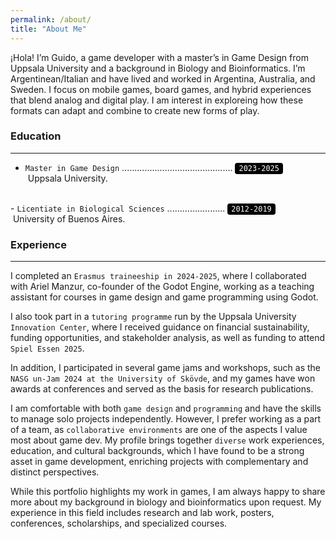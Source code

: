 ```yaml
---
permalink: /about/
title: "About Me"
---
```


¡Hola! I’m Guido, a game developer with a master’s in Game Design from Uppsala University and a background in Biology and Bioinformatics. I’m Argentinean/Italian and have lived and worked in Argentina, Australia, and Sweden. I focus on mobile games, board games, and hybrid experiences that blend analog and digital play. I am interest in exploreing how these formats can adapt and combine to create new forms of play.

### Education
---
- `Master in Game Design` ............................................ <code style="background:black; color:white; padding:2px 6px; border-radius:4px;">2023-2025</code><br>
&nbsp;Uppsala University.
<br>
- <code>Licentiate in Biological Sciences</code> ....................... <code style="background:black; color:white; padding:2px 6px; border-radius:4px;">2012-2019</code><br>
&nbsp;University of Buenos Aires.

### Experience
---
I completed an `Erasmus traineeship in 2024-2025`, where I collaborated with Ariel Manzur, co-founder of the Godot Engine, working as a teaching assistant for courses in game design and game programming using Godot.

I also took part in a `tutoring programme` run by the Uppsala University `Innovation Center`, where I received guidance on financial sustainability, funding opportunities, and stakeholder analysis, as well as funding to attend `Spiel Essen 2025`.

In addition, I participated in several game jams and workshops, such as the `NASG un-Jam 2024 at the University of Skövde`, and my games have won awards at conferences and served as the basis for research publications.


I am comfortable with both `game design` and `programming` and have the skills to manage solo projects independently. However, I prefer working as a part of a team, as `collaborative environments` are one of the aspects I value most about game dev. My profile brings together `diverse` work experiences, education, and cultural backgrounds, which I have found to be a strong asset in game development, enriching projects with complementary and distinct perspectives.

While this portfolio highlights my work in games, I am always happy to share more about my background in biology and bioinformatics upon request. My experience in this field includes research and lab work, posters, conferences, scholarships, and specialized courses.


